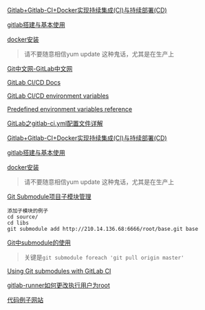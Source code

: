 [Gitlab+Gitlab-CI+Docker实现持续集成(CI)与持续部署(CD)](https://www.cnblogs.com/liuge36/p/9882629.html)

[gitlab搭建与基本使用](https://blog.csdn.net/qq_34129814/article/details/100043914)

[docker安装](http://www.docker.org.cn/book/install/install-docker-on-rhel-29.html)
> 请不要随意相信yum update 这种鬼话，尤其是在生产上

[Git中文网-GitLab中文网](http://www.git-scm.com.cn/1511.html)

[GitLab CI/CD Docs](https://docs.gitlab.com/ee/ci/)

[GitLab CI/CD environment variables](https://docs.gitlab.com/ee/ci/variables/#predefined-variables-environment-variables)

[Predefined environment variables reference](https://docs.gitlab.com/ee/ci/variables/predefined_variables.html)

[GitLab之gitlab-ci.yml配置文件详解](https://www.cnblogs.com/szk5043/articles/9854712.html)

[Gitlab+Gitlab-CI+Docker实现持续集成(CI)与持续部署(CD)](https://www.cnblogs.com/liuge36/p/9882629.html)

[gitlab搭建与基本使用](https://blog.csdn.net/qq_34129814/article/details/100043914)

[docker安装](http://www.docker.org.cn/book/install/install-docker-on-rhel-29.html)
> 请不要随意相信yum update 这种鬼话，尤其是在生产上

[Git Submodule项目子模块管理](http://www.voidcn.com/article/p-ycqxwzir-bru.html)
```
添加子模块的例子
cd source/
cd libs
git submodule add http://210.14.136.68:6666/root/base.git base
```

[Git中submodule的使用](https://zhuanlan.zhihu.com/p/87053283)

> 关键是`git submodule foreach 'git pull origin master'`
> 
[Using Git submodules with GitLab CI](https://docs.gitlab.com/ee/ci/git_submodules.html)

[gitlab-runner如何更改执行用户为root](http://www.fidding.me/article/111)

[代码例子网站](https://code-examples.net/zh-CN/tags)
